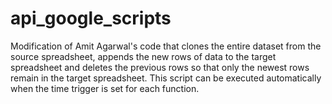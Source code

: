 # api_google_scripts

Modification of Amit Agarwal's code that clones the entire dataset from the source spreadsheet, appends the new rows of data to the target spreadsheet and deletes the previous rows so that only the newest rows remain in the target spreadsheet. This script can be executed automatically when the time trigger is set for each function.
